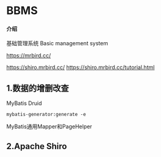 # BBMS

#### 介绍

基础管理系统
Basic management system

https://mrbird.cc/

https://shiro.mrbird.cc/
https://shiro.mrbird.cc/tutorial.html

1.数据的增删改查
--
MyBatis Druid

    mybatis-generator:generate -e
MyBatis通用Mapper和PageHelper


2.Apache Shiro
--